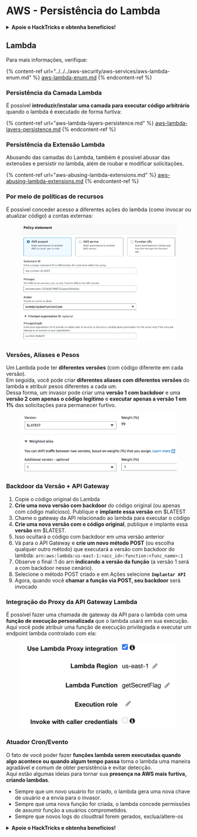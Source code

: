 # AWS - Persistência do Lambda

<details>

<summary><strong>Apoie o HackTricks e obtenha benefícios!</strong></summary>

* Se você deseja ver sua **empresa anunciada no HackTricks** ou se deseja acessar a **versão mais recente do PEASS ou baixar o HackTricks em PDF**, verifique os [**PLANOS DE ASSINATURA**](https://github.com/sponsors/carlospolop)!
* Adquira o [**swag oficial do PEASS & HackTricks**](https://peass.creator-spring.com)
* Descubra [**A Família PEASS**](https://opensea.io/collection/the-peass-family), nossa coleção exclusiva de [**NFTs**](https://opensea.io/collection/the-peass-family)
* **Junte-se ao** 💬 [**grupo Discord**](https://discord.gg/hRep4RUj7f) ou ao [**grupo Telegram**](https://t.me/peass) ou **siga-me** no **Twitter** 🐦 [**@carlospolopm**](https://twitter.com/carlospolopm)**.**
* **Compartilhe suas técnicas de hacking enviando PRs para os repositórios do** [**HackTricks**](https://github.com/carlospolop/hacktricks) e [**HackTricks Cloud**](https://github.com/carlospolop/hacktricks-cloud) no GitHub.

</details>

## Lambda

Para mais informações, verifique:

{% content-ref url="../../../aws-security/aws-services/aws-lambda-enum.md" %}
[aws-lambda-enum.md](../../../aws-security/aws-services/aws-lambda-enum.md)
{% endcontent-ref %}

### Persistência da Camada Lambda

É possível **introduzir/instalar uma camada para executar código arbitrário** quando o lambda é executado de forma furtiva:

{% content-ref url="aws-lambda-layers-persistence.md" %}
[aws-lambda-layers-persistence.md](aws-lambda-layers-persistence.md)
{% endcontent-ref %}

### Persistência da Extensão Lambda

Abusando das camadas do Lambda, também é possível abusar das extensões e persistir no lambda, além de roubar e modificar solicitações.

{% content-ref url="aws-abusing-lambda-extensions.md" %}
[aws-abusing-lambda-extensions.md](aws-abusing-lambda-extensions.md)
{% endcontent-ref %}

### Por meio de políticas de recursos

É possível conceder acesso a diferentes ações do lambda (como invocar ou atualizar código) a contas externas:

<figure><img src="../../../../.gitbook/assets/image (2) (1).png" alt=""><figcaption></figcaption></figure>

### Versões, Aliases e Pesos

Um Lambda pode ter **diferentes versões** (com código diferente em cada versão).\
Em seguida, você pode criar **diferentes aliases com diferentes versões** do lambda e atribuir pesos diferentes a cada um.\
Dessa forma, um invasor pode criar uma **versão 1 com backdoor** e uma **versão 2 com apenas o código legítimo** e **executar apenas a versão 1 em 1%** das solicitações para permanecer furtivo.

<figure><img src="../../../../.gitbook/assets/image (2) (2).png" alt=""><figcaption></figcaption></figure>

### Backdoor da Versão + API Gateway

1. Copie o código original do Lambda
2. **Crie uma nova versão com backdoor** do código original (ou apenas com código malicioso). Publique e **implante essa versão** em $LATEST
1. Chame o gateway da API relacionado ao lambda para executar o código
3. **Crie uma nova versão com o código original**, publique e implante essa **versão** em $LATEST.
1. Isso ocultará o código com backdoor em uma versão anterior
4. Vá para o API Gateway e **crie um novo método POST** (ou escolha qualquer outro método) que executará a versão com backdoor do lambda: `arn:aws:lambda:us-east-1:<acc_id>:function:<func_name>:1`
1. Observe o final :1 do arn **indicando a versão da função** (a versão 1 será a com backdoor nesse cenário).
5. Selecione o método POST criado e em Ações selecione **`Implantar API`**
6. Agora, quando você **chamar a função via POST, seu backdoor** será invocado

### Integração do Proxy da API Gateway Lambda

É possível fazer uma chamada de gateway da API para o lambda com uma **função de execução personalizada** que o lambda usará em sua execução. Aqui você pode atribuir uma função de execução privilegiada e executar um endpoint lambda controlado com ela:

<figure><img src="../../../../.gitbook/assets/image (9).png" alt=""><figcaption></figcaption></figure>

### Atuador Cron/Evento

O fato de você poder fazer **funções lambda serem executadas quando algo acontece ou quando algum tempo passa** torna o lambda uma maneira agradável e comum de obter persistência e evitar detecção.\
Aqui estão algumas ideias para tornar sua **presença na AWS mais furtiva, criando lambdas**.

* Sempre que um novo usuário for criado, o lambda gera uma nova chave de usuário e a envia para o invasor.
* Sempre que uma nova função for criada, o lambda concede permissões de assumir função a usuários comprometidos.
* Sempre que novos logs do cloudtrail forem gerados, exclua/altere-os

<details>

<summary><strong>Apoie o HackTricks e obtenha benefícios!</strong></summary>

* Se você deseja ver sua **empresa anunciada no HackTricks** ou se deseja acessar a **versão mais recente do PEASS ou baixar o HackTricks em PDF**, verifique os [**PLANOS DE ASSINATURA**](https://github.com/sponsors/carlospolop)!
* Adquira o [**swag oficial do PEASS & HackTricks**](https://peass.creator-spring.com)
* Descubra [**A Família PEASS**](https://opensea.io/collection/the-peass-family), nossa coleção exclusiva de [**NFTs**](https://opensea.io/collection/the-peass-family)
* **Junte-se ao** 💬 [**grupo Discord**](https://discord.gg/hRep4RUj7f) ou ao [**grupo Telegram**](https://t.me/peass) ou **siga-me** no **Twitter** 🐦 [**@carlospolopm**](https://twitter.com/carlospolopm)**.**
* **Compartilhe suas técnicas de hacking enviando PRs para os repositórios do** [**HackTricks**](https://github.com/carlospolop/hacktricks) e [**HackTricks Cloud**](https://github.com/carlospolop/hacktricks-cloud) no GitHub.

</details>
